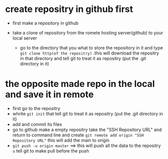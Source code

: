 # create repositry in github first

- first make a repository in github

- take a clone of repository from the romete hosting server(github) to your local server

  - go to the directory that you what to store the repository in it and type
    `git clone http(of the repositry)` .this will download the repositry in that directory and tell git to
    treat it as repositry (put the .git directory in it)

# the opposite made repo in the local and save it in remote

- first go to the repositry
- whrite `git init` that tell git to treat it as repositry (put the .git directory in it)
- add and commit its files
- go to github make a empty repositry take the "SSH Repository URL" and return to command line and create
  `git remote add origin "SSH Repository URL"` this will add the main to origin
- `git push -u origin master` ==> this will push all the data to the repositry `u` tell git to make pull
  before the push
